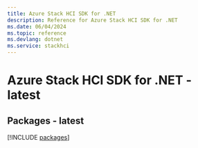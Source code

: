 ```yaml
---
title: Azure Stack HCI SDK for .NET
description: Reference for Azure Stack HCI SDK for .NET
ms.date: 06/04/2024
ms.topic: reference
ms.devlang: dotnet
ms.service: stackhci
---
```

# Azure Stack HCI SDK for .NET - latest
## Packages - latest
[!INCLUDE [packages](stack-hci-index.md)]